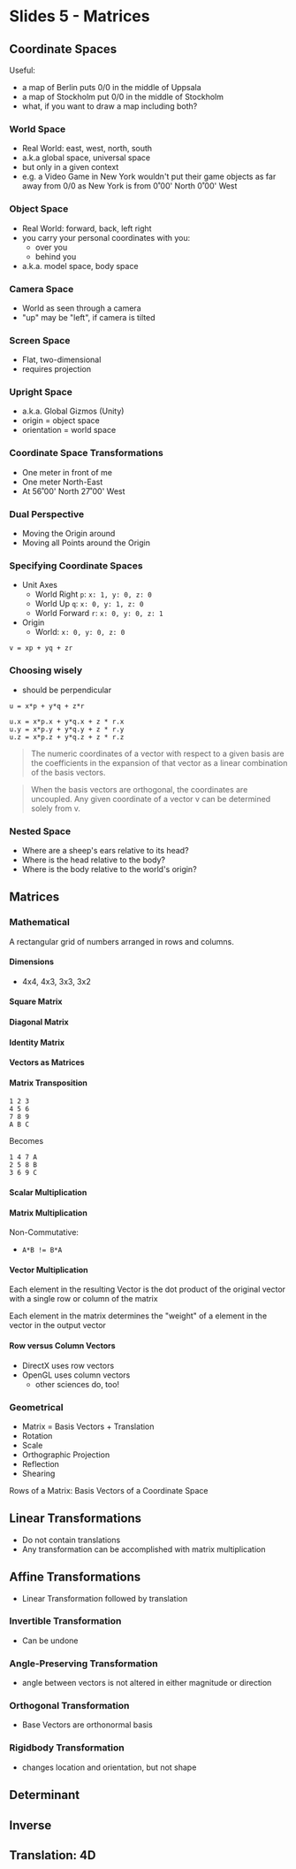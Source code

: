 # Slides 5 - Matrices

## Coordinate Spaces

Useful:
- a map of Berlin puts 0/0 in the middle of Uppsala
- a map of Stockholm put 0/0 in the middle of Stockholm
- what, if you want to draw a map including both?

### World Space
- Real World: east, west, north, south
- a.k.a global space, universal space
- but only in a given context
- e.g. a Video Game in New York wouldn't put their game objects as far away from 0/0 as New York is from 0˚00' North 0˚00' West

### Object Space
- Real World: forward, back, left right
- you carry your personal coordinates with you:
  - over you
  - behind you
- a.k.a. model space, body space

### Camera Space
- World as seen through a camera
- "up" may be "left", if camera is tilted

### Screen Space
- Flat, two-dimensional
- requires projection

### Upright Space
- a.k.a. Global Gizmos (Unity)
- origin = object space
- orientation = world space

### Coordinate Space Transformations
- One meter in front of me
- One meter North-East
- At 56˚00' North 27˚00' West

### Dual Perspective
- Moving the Origin around
- Moving all Points around the Origin

### Specifying Coordinate Spaces
- Unit Axes
  - World Right `p`: `x: 1, y: 0, z: 0`
  - World Up `q`: `x: 0, y: 1, z: 0`
  - World Forward `r`: `x: 0, y: 0, z: 1`
- Origin
  - World: `x: 0, y: 0, z: 0`

`v = xp + yq + zr`

### Choosing wisely
- should be perpendicular

`u = x*p + y*q + z*r`

```
u.x = x*p.x + y*q.x + z * r.x
u.y = x*p.y + y*q.y + z * r.y
u.z = x*p.z + y*q.z + z * r.z
```

> The numeric coordinates of a vector with respect to a given basis are the coefficients in the expansion of that vector as a linear combination of the basis vectors.

> When the basis vectors are orthogonal, the coordinates are uncoupled. Any given coordinate of a vector v can be determined solely from v.

### Nested Space
- Where are a sheep's ears relative to its head?
- Where is the head relative to the body?
- Where is the body relative to the world's origin?

## Matrices

### Mathematical
A rectangular grid of numbers arranged in rows and columns.

#### Dimensions

- 4x4, 4x3, 3x3, 3x2

#### Square Matrix

#### Diagonal Matrix

#### Identity Matrix

#### Vectors as Matrices

#### Matrix Transposition

```
1 2 3
4 5 6
7 8 9
A B C
```

Becomes

```
1 4 7 A
2 5 8 B
3 6 9 C
```

#### Scalar Multiplication

#### Matrix Multiplication

Non-Commutative:
- `A*B != B*A`

#### Vector Multiplication

Each element in the resulting Vector is the dot product of the original vector with a single row or column of the matrix

Each element in the matrix determines the "weight" of a element in the vector in the output vector

#### Row versus Column Vectors
- DirectX uses row vectors
- OpenGL uses column vectors
  - other sciences do, too!

### Geometrical

- Matrix = Basis Vectors + Translation
- Rotation
- Scale
- Orthographic Projection
- Reflection
- Shearing

Rows of a Matrix: Basis Vectors of a Coordinate Space

## Linear Transformations
- Do not contain translations
- Any transformation can be accomplished with matrix multiplication

## Affine Transformations
- Linear Transformation followed by translation

### Invertible Transformation
- Can be undone

### Angle-Preserving Transformation
- angle between vectors is not altered in either magnitude or direction

### Orthogonal Transformation
- Base Vectors are orthonormal basis

### Rigidbody Transformation
- changes location and orientation, but not shape

## Determinant

## Inverse

## Translation: 4D